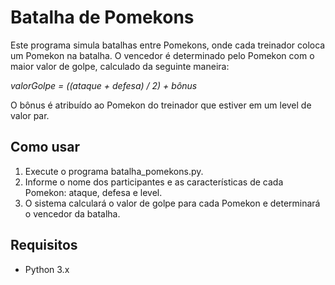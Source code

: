 # Batalha de Pomekons

Este programa simula batalhas entre Pomekons, onde cada treinador coloca um Pomekon na batalha. O vencedor é determinado pelo Pomekon com o maior valor de golpe, calculado da seguinte maneira:

*valorGolpe = ((ataque + defesa) / 2) + bônus*

O bônus é atribuído ao Pomekon do treinador que estiver em um level de valor par.

## Como usar

1. Execute o programa batalha_pomekons.py.
2. Informe  o nome dos participantes e as características de cada Pomekon: ataque, defesa e level.
3. O sistema calculará o valor de golpe para cada Pomekon e determinará o vencedor da batalha.

## Requisitos

- Python 3.x